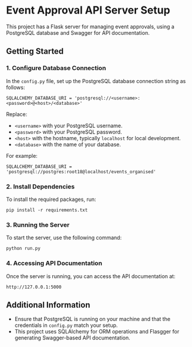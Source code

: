 # Event Approval API Server Setup

This project has a Flask server for managing event approvals, using a PostgreSQL database and Swagger for API documentation.

## Getting Started

### 1. Configure Database Connection

In the `config.py` file, set up the PostgreSQL database connection string as follows:

    SQLALCHEMY_DATABASE_URI = 'postgresql://<username>:<password>@<host>/<database>'

Replace:
- `<username>` with your PostgreSQL username.
- `<password>` with your PostgreSQL password.
- `<host>` with the hostname, typically `localhost` for local development.
- `<database>` with the name of your database.

For example:

    SQLALCHEMY_DATABASE_URI = 'postgresql://postgres:root18@localhost/events_organised'

### 2. Install Dependencies

To install the required packages, run:

    pip install -r requirements.txt

### 3. Running the Server

To start the server, use the following command:

    python run.py

### 4. Accessing API Documentation

Once the server is running, you can access the API documentation at:

    http://127.0.0.1:5000

## Additional Information
- Ensure that PostgreSQL is running on your machine and that the credentials in `config.py` match your setup.
- This project uses SQLAlchemy for ORM operations and Flasgger for generating Swagger-based API documentation.
